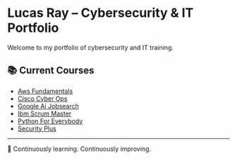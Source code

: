 # Lucas Ray – Cybersecurity & IT Portfolio

Welcome to my portfolio of cybersecurity and IT training.

## 📚 Current Courses

- [Aws Fundamentals](./aws-fundamentals/README.md)
- [Cisco Cyber Ops](./cisco-cyber-ops/README.md)
- [Google Ai Jobsearch](./google-ai-jobsearch/README.md)
- [Ibm Scrum Master](./ibm-scrum-master/README.md)
- [Python For Everybody](./python-for-everybody/README.md)
- [Security Plus](./security-plus/README.md)

---

🚀 Continuously learning. Continuously improving.
